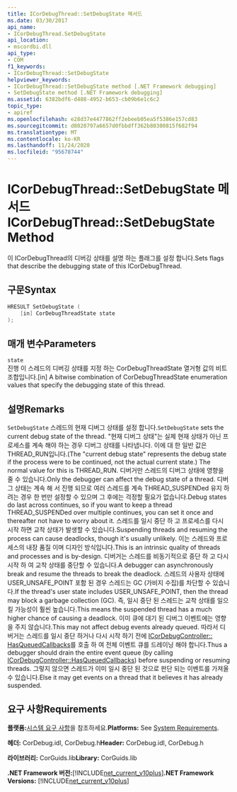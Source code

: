 ```yaml
---
title: ICorDebugThread::SetDebugState 메서드
ms.date: 03/30/2017
api_name:
- ICorDebugThread.SetDebugState
api_location:
- mscordbi.dll
api_type:
- COM
f1_keywords:
- ICorDebugThread::SetDebugState
helpviewer_keywords:
- ICorDebugThread::SetDebugState method [.NET Framework debugging]
- SetDebugState method [.NET Framework debugging]
ms.assetid: 6382bdf6-d488-4952-b653-cb09b6e1c6c2
topic_type:
- apiref
ms.openlocfilehash: e28d37e4477862ff2ebeeb05ea5f5386e157cd83
ms.sourcegitcommit: d8020797a6657d0fbbdff362b80300815f682f94
ms.translationtype: MT
ms.contentlocale: ko-KR
ms.lasthandoff: 11/24/2020
ms.locfileid: "95678744"
---
```

# <a name="icordebugthreadsetdebugstate-method"></a><span data-ttu-id="a0549-102">ICorDebugThread::SetDebugState 메서드</span><span class="sxs-lookup"><span data-stu-id="a0549-102">ICorDebugThread::SetDebugState Method</span></span>

<span data-ttu-id="a0549-103">이 ICorDebugThread의 디버깅 상태를 설명 하는 플래그를 설정 합니다.</span><span class="sxs-lookup"><span data-stu-id="a0549-103">Sets flags that describe the debugging state of this ICorDebugThread.</span></span>  
  
## <a name="syntax"></a><span data-ttu-id="a0549-104">구문</span><span class="sxs-lookup"><span data-stu-id="a0549-104">Syntax</span></span>  
  
```cpp  
HRESULT SetDebugState (  
    [in] CorDebugThreadState state  
);  
```  
  
## <a name="parameters"></a><span data-ttu-id="a0549-105">매개 변수</span><span class="sxs-lookup"><span data-stu-id="a0549-105">Parameters</span></span>  

 `state`  
 <span data-ttu-id="a0549-106">진행 이 스레드의 디버깅 상태를 지정 하는 CorDebugThreadState 열거형 값의 비트 조합입니다.</span><span class="sxs-lookup"><span data-stu-id="a0549-106">[in] A bitwise combination of CorDebugThreadState enumeration values that specify the debugging state of this thread.</span></span>  
  
## <a name="remarks"></a><span data-ttu-id="a0549-107">설명</span><span class="sxs-lookup"><span data-stu-id="a0549-107">Remarks</span></span>  

 <span data-ttu-id="a0549-108">`SetDebugState` 스레드의 현재 디버그 상태를 설정 합니다.</span><span class="sxs-lookup"><span data-stu-id="a0549-108">`SetDebugState` sets the current debug state of the thread.</span></span> <span data-ttu-id="a0549-109">"현재 디버그 상태"는 실제 현재 상태가 아닌 프로세스를 계속 해야 하는 경우 디버그 상태를 나타냅니다. 이에 대 한 일반 값은 THREAD_RUN입니다.</span><span class="sxs-lookup"><span data-stu-id="a0549-109">(The "current debug state" represents the debug state if the process were to be continued, not the actual current state.) The normal value for this is THREAD_RUN.</span></span> <span data-ttu-id="a0549-110">디버거만 스레드의 디버그 상태에 영향을 줄 수 있습니다.</span><span class="sxs-lookup"><span data-stu-id="a0549-110">Only the debugger can affect the debug state of a thread.</span></span> <span data-ttu-id="a0549-111">디버그 상태는 계속 해 서 진행 되므로 여러 스레드를 계속 THREAD_SUSPENDed 유지 하려는 경우 한 번만 설정할 수 있으며 그 후에는 걱정할 필요가 없습니다.</span><span class="sxs-lookup"><span data-stu-id="a0549-111">Debug states do last across continues, so if you want to keep a thread THREAD_SUSPENDed over multiple continues, you can set it once and thereafter not have to worry about it.</span></span> <span data-ttu-id="a0549-112">스레드를 일시 중단 하 고 프로세스를 다시 시작 하면 교착 상태가 발생할 수 있습니다.</span><span class="sxs-lookup"><span data-stu-id="a0549-112">Suspending threads and resuming the process can cause deadlocks, though it's usually unlikely.</span></span> <span data-ttu-id="a0549-113">이는 스레드와 프로세스의 내장 품질 이며 디자인 방식입니다.</span><span class="sxs-lookup"><span data-stu-id="a0549-113">This is an intrinsic quality of threads and processes and is by-design.</span></span> <span data-ttu-id="a0549-114">디버거는 스레드를 비동기적으로 중단 하 고 다시 시작 하 여 교착 상태를 중단할 수 있습니다.</span><span class="sxs-lookup"><span data-stu-id="a0549-114">A debugger can asynchronously break and resume the threads to break the deadlock.</span></span> <span data-ttu-id="a0549-115">스레드의 사용자 상태에 USER_UNSAFE_POINT 포함 된 경우 스레드는 GC (가비지 수집)를 차단할 수 있습니다.</span><span class="sxs-lookup"><span data-stu-id="a0549-115">If the thread's user state includes USER_UNSAFE_POINT, then the thread may block a garbage collection (GC).</span></span> <span data-ttu-id="a0549-116">즉, 일시 중단 된 스레드는 교착 상태를 일으킬 가능성이 훨씬 높습니다.</span><span class="sxs-lookup"><span data-stu-id="a0549-116">This means the suspended thread has a much higher chance of causing a deadlock.</span></span> <span data-ttu-id="a0549-117">이미 큐에 대기 된 디버그 이벤트에는 영향을 주지 않습니다.</span><span class="sxs-lookup"><span data-stu-id="a0549-117">This may not affect debug events already queued.</span></span> <span data-ttu-id="a0549-118">따라서 디버거는 스레드를 일시 중단 하거나 다시 시작 하기 전에 [ICorDebugController:: HasQueuedCallbacks](icordebugcontroller-hasqueuedcallbacks-method.md)를 호출 하 여 전체 이벤트 큐를 드레이닝 해야 합니다.</span><span class="sxs-lookup"><span data-stu-id="a0549-118">Thus a debugger should drain the entire event queue (by calling [ICorDebugController::HasQueuedCallbacks](icordebugcontroller-hasqueuedcallbacks-method.md)) before suspending or resuming threads.</span></span> <span data-ttu-id="a0549-119">그렇지 않으면 스레드가 이미 일시 중단 된 것으로 판단 되는 이벤트를 가져올 수 있습니다.</span><span class="sxs-lookup"><span data-stu-id="a0549-119">Else it may get events on a thread that it believes it has already suspended.</span></span>  
  
## <a name="requirements"></a><span data-ttu-id="a0549-120">요구 사항</span><span class="sxs-lookup"><span data-stu-id="a0549-120">Requirements</span></span>  

 <span data-ttu-id="a0549-121">**플랫폼:**[시스템 요구 사항](../../get-started/system-requirements.md)을 참조하세요.</span><span class="sxs-lookup"><span data-stu-id="a0549-121">**Platforms:** See [System Requirements](../../get-started/system-requirements.md).</span></span>  
  
 <span data-ttu-id="a0549-122">**헤더:** CorDebug.idl, CorDebug.h</span><span class="sxs-lookup"><span data-stu-id="a0549-122">**Header:** CorDebug.idl, CorDebug.h</span></span>  
  
 <span data-ttu-id="a0549-123">**라이브러리:** CorGuids.lib</span><span class="sxs-lookup"><span data-stu-id="a0549-123">**Library:** CorGuids.lib</span></span>  
  
 <span data-ttu-id="a0549-124">**.NET Framework 버전:**[!INCLUDE[net_current_v10plus](../../../../includes/net-current-v10plus-md.md)]</span><span class="sxs-lookup"><span data-stu-id="a0549-124">**.NET Framework Versions:** [!INCLUDE[net_current_v10plus](../../../../includes/net-current-v10plus-md.md)]</span></span>

